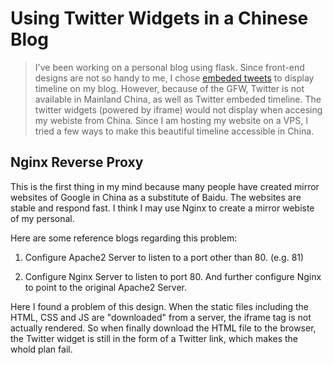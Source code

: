 # Using Twitter Widgets in a Chinese Blog

> I've been working on a personal blog using flask. Since front-end designs are not so handy to me, I chose [embeded tweets](https://developer.twitter.com/en/docs/twitter-for-websites/overview) to display timeline on my blog. However, because of the GFW, Twitter is not available in Mainland China, as well as Twitter embeded timeline. The twitter widgets (powered by iframe) would not display when accesing my webiste from China. Since I am hosting my website on a VPS, I tried a few ways to make this beautiful timeline accessible in China.

## Nginx Reverse Proxy

This is the first thing in my mind because many people have created mirror websites of Google in China as a substitute of Baidu. The websites are stable and respond fast. I think I may use Nginx to create a mirror webiste of my personal.

Here are some reference blogs regarding this problem:

1. Configure Apache2 Server to listen to a port other than 80. (e.g. 81)

2. Configure Nginx Server to listen to port 80. And further configure Nginx to point to the original Apache2 Server.

Here I found a problem of this design. When the static files including the HTML, CSS and JS are "downloaded" from a server, the iframe tag is not actually rendered. So when finally download the HTML file to the browser, the Twitter widget is still in the form of a Twitter link, which makes the whold plan fail.
